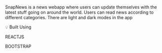 SnapNews is a news webapp where users can update themselves with the latest stuff going on around the world. Users can read news according to different categories. There are light and dark modes in the app

💡 Built Using


 REACTJS

 
 BOOTSTRAP
